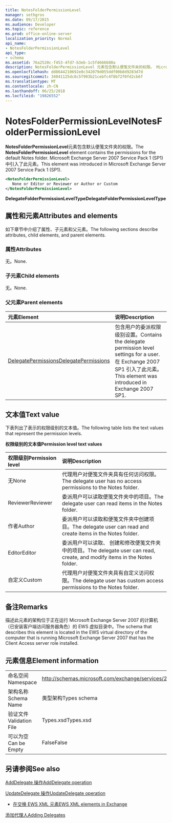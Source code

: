 ```yaml
---
title: NotesFolderPermissionLevel
manager: sethgros
ms.date: 09/17/2015
ms.audience: Developer
ms.topic: reference
ms.prod: office-online-server
localization_priority: Normal
api_name:
- NotesFolderPermissionLevel
api_type:
- schema
ms.assetid: 76a2520c-f453-4fd7-b3eb-1c5f4666680a
description: NotesFolderPermissionLevel 元素包含默认便笺文件夹的权限。 Microsoft Exchange Server 2007 Service Pack 1 (SP1) 中引入了此元素。
ms.openlocfilehash: dd8644210692e0c342079d055ddf00b8d9283d7d
ms.sourcegitcommit: 34041125dc8c5f993b21cebfc4f8b72f0fd2cb6f
ms.translationtype: MT
ms.contentlocale: zh-CN
ms.lasthandoff: 06/25/2018
ms.locfileid: "19826552"
---
```

# <a name="notesfolderpermissionlevel"></a><span data-ttu-id="14050-104">NotesFolderPermissionLevel</span><span class="sxs-lookup"><span data-stu-id="14050-104">NotesFolderPermissionLevel</span></span>

<span data-ttu-id="14050-105">**NotesFolderPermissionLevel**元素包含默认便笺文件夹的权限。</span><span class="sxs-lookup"><span data-stu-id="14050-105">The **NotesFolderPermissionLevel** element contains the permissions for the default Notes folder.</span></span> <span data-ttu-id="14050-106">Microsoft Exchange Server 2007 Service Pack 1 (SP1) 中引入了此元素。</span><span class="sxs-lookup"><span data-stu-id="14050-106">This element was introduced in Microsoft Exchange Server 2007 Service Pack 1 (SP1).</span></span> 
  
```xml
<NotesFolderPermissionLevel>
   None or Editor or Reviewer or Author or Custom
</NotesFolderPermissionLevel>
```

 <span data-ttu-id="14050-107">**DelegateFolderPermissionLevelType**</span><span class="sxs-lookup"><span data-stu-id="14050-107">**DelegateFolderPermissionLevelType**</span></span>
## <a name="attributes-and-elements"></a><span data-ttu-id="14050-108">属性和元素</span><span class="sxs-lookup"><span data-stu-id="14050-108">Attributes and elements</span></span>

<span data-ttu-id="14050-109">如下章节中介绍了属性、子元素和父元素。</span><span class="sxs-lookup"><span data-stu-id="14050-109">The following sections describe attributes, child elements, and parent elements.</span></span>
  
### <a name="attributes"></a><span data-ttu-id="14050-110">属性</span><span class="sxs-lookup"><span data-stu-id="14050-110">Attributes</span></span>

<span data-ttu-id="14050-111">无。</span><span class="sxs-lookup"><span data-stu-id="14050-111">None.</span></span>
  
### <a name="child-elements"></a><span data-ttu-id="14050-112">子元素</span><span class="sxs-lookup"><span data-stu-id="14050-112">Child elements</span></span>

<span data-ttu-id="14050-113">无。</span><span class="sxs-lookup"><span data-stu-id="14050-113">None.</span></span>
  
### <a name="parent-elements"></a><span data-ttu-id="14050-114">父元素</span><span class="sxs-lookup"><span data-stu-id="14050-114">Parent elements</span></span>

|<span data-ttu-id="14050-115">**元素**</span><span class="sxs-lookup"><span data-stu-id="14050-115">**Element**</span></span>|<span data-ttu-id="14050-116">**说明**</span><span class="sxs-lookup"><span data-stu-id="14050-116">**Description**</span></span>|
|:-----|:-----|
|[<span data-ttu-id="14050-117">DelegatePermissions</span><span class="sxs-lookup"><span data-stu-id="14050-117">DelegatePermissions</span></span>](delegatepermissions.md) <br/> |<span data-ttu-id="14050-118">包含用户的委派权限级别设置。</span><span class="sxs-lookup"><span data-stu-id="14050-118">Contains the delegate permission level settings for a user.</span></span> <span data-ttu-id="14050-119">在 Exchange 2007 SP1 引入了此元素。</span><span class="sxs-lookup"><span data-stu-id="14050-119">This element was introduced in Exchange 2007 SP1.</span></span>  <br/> |
   
## <a name="text-value"></a><span data-ttu-id="14050-120">文本值</span><span class="sxs-lookup"><span data-stu-id="14050-120">Text value</span></span>

<span data-ttu-id="14050-121">下表列出了表示的权限级别的文本值。</span><span class="sxs-lookup"><span data-stu-id="14050-121">The following table lists the text values that represent the permission levels.</span></span>
  
<span data-ttu-id="14050-122">**权限级别的文本值**</span><span class="sxs-lookup"><span data-stu-id="14050-122">**Permission level text values**</span></span>

|<span data-ttu-id="14050-123">**权限级别**</span><span class="sxs-lookup"><span data-stu-id="14050-123">**Permission level**</span></span>|<span data-ttu-id="14050-124">**说明**</span><span class="sxs-lookup"><span data-stu-id="14050-124">**Description**</span></span>|
|:-----|:-----|
|<span data-ttu-id="14050-125">无</span><span class="sxs-lookup"><span data-stu-id="14050-125">None</span></span>  <br/> |<span data-ttu-id="14050-126">代理用户对便笺文件夹具有任何访问权限。</span><span class="sxs-lookup"><span data-stu-id="14050-126">The delegate user has no access permissions to the Notes folder.</span></span>  <br/> |
|<span data-ttu-id="14050-127">Reviewer</span><span class="sxs-lookup"><span data-stu-id="14050-127">Reviewer</span></span>  <br/> |<span data-ttu-id="14050-128">委派用户可以读取便笺文件夹中的项目。</span><span class="sxs-lookup"><span data-stu-id="14050-128">The delegate user can read items in the Notes folder.</span></span>  <br/> |
|<span data-ttu-id="14050-129">作者</span><span class="sxs-lookup"><span data-stu-id="14050-129">Author</span></span>  <br/> |<span data-ttu-id="14050-130">委派用户可以读取和便笺文件夹中创建项目。</span><span class="sxs-lookup"><span data-stu-id="14050-130">The delegate user can read and create items in the Notes folder.</span></span>  <br/> |
|<span data-ttu-id="14050-131">Editor</span><span class="sxs-lookup"><span data-stu-id="14050-131">Editor</span></span>  <br/> |<span data-ttu-id="14050-132">委派用户可以读取、 创建和修改便笺文件夹中的项目。</span><span class="sxs-lookup"><span data-stu-id="14050-132">The delegate user can read, create, and modify items in the Notes folder.</span></span>  <br/> |
|<span data-ttu-id="14050-133">自定义</span><span class="sxs-lookup"><span data-stu-id="14050-133">Custom</span></span>  <br/> |<span data-ttu-id="14050-134">代理用户对便笺文件夹具有自定义访问权限。</span><span class="sxs-lookup"><span data-stu-id="14050-134">The delegate user has custom access permissions to the Notes folder.</span></span>  <br/> |
   
## <a name="remarks"></a><span data-ttu-id="14050-135">备注</span><span class="sxs-lookup"><span data-stu-id="14050-135">Remarks</span></span>

<span data-ttu-id="14050-136">描述此元素的架构位于正在运行 Microsoft Exchange Server 2007 的计算机（已安装客户端访问服务器角色）的 EWS 虚拟目录中。</span><span class="sxs-lookup"><span data-stu-id="14050-136">The schema that describes this element is located in the EWS virtual directory of the computer that is running Microsoft Exchange Server 2007 that has the Client Access server role installed.</span></span>
  
## <a name="element-information"></a><span data-ttu-id="14050-137">元素信息</span><span class="sxs-lookup"><span data-stu-id="14050-137">Element information</span></span>

|||
|:-----|:-----|
|<span data-ttu-id="14050-138">命名空间</span><span class="sxs-lookup"><span data-stu-id="14050-138">Namespace</span></span>  <br/> |http://schemas.microsoft.com/exchange/services/2006/types  <br/> |
|<span data-ttu-id="14050-139">架构名称</span><span class="sxs-lookup"><span data-stu-id="14050-139">Schema Name</span></span>  <br/> |<span data-ttu-id="14050-140">类型架构</span><span class="sxs-lookup"><span data-stu-id="14050-140">Types schema</span></span>  <br/> |
|<span data-ttu-id="14050-141">验证文件</span><span class="sxs-lookup"><span data-stu-id="14050-141">Validation File</span></span>  <br/> |<span data-ttu-id="14050-142">Types.xsd</span><span class="sxs-lookup"><span data-stu-id="14050-142">Types.xsd</span></span>  <br/> |
|<span data-ttu-id="14050-143">可以为空</span><span class="sxs-lookup"><span data-stu-id="14050-143">Can be Empty</span></span>  <br/> |<span data-ttu-id="14050-144">False</span><span class="sxs-lookup"><span data-stu-id="14050-144">False</span></span>  <br/> |
   
## <a name="see-also"></a><span data-ttu-id="14050-145">另请参阅</span><span class="sxs-lookup"><span data-stu-id="14050-145">See also</span></span>



[<span data-ttu-id="14050-146">AddDelegate 操作</span><span class="sxs-lookup"><span data-stu-id="14050-146">AddDelegate operation</span></span>](adddelegate-operation.md)
  
[<span data-ttu-id="14050-147">UpdateDelegate 操作</span><span class="sxs-lookup"><span data-stu-id="14050-147">UpdateDelegate operation</span></span>](updatedelegate-operation.md)


- [<span data-ttu-id="14050-148">在交换 EWS XML 元素</span><span class="sxs-lookup"><span data-stu-id="14050-148">EWS XML elements in Exchange</span></span>](ews-xml-elements-in-exchange.md)


[<span data-ttu-id="14050-149">添加代理人</span><span class="sxs-lookup"><span data-stu-id="14050-149">Adding Delegates</span></span>](http://msdn.microsoft.com/library/3a744150-66a3-4a13-9433-793603ba5038%28Office.15%29.aspx)

